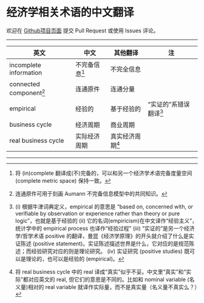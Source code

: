 # 经济学相关术语的中文翻译


欢迎在 [Github项目页面](https://github.com/AlbertLei/econ-jargon) 提交 Pull Request 或使用 Issues 评论。

------


| 英文                      | 中文     | 其他翻译   | 注                 |
| ------------------------- | -------- | ---------- | ------------------ |
| incomplete information  | 不完备信息[^fnii]     | 不完全信息   |
| connected component[^fncc] | 连通原件 | 连通分量   |                    |
| empirical                 | 经验的   | 基于经验的 | “实证的”系错误翻译[^fnem] |
| business cycle | 经济周期 | 商业周期 |                    |
| real business cycle | 实际经济周期 | 真实经济周期[^fnbc] |    |


------

[^fnii]: 将 (in)complete 翻译成(不)完备的，可以和另一个经济学术语完备度量空间 (complete metric space) 保持一致。

[^fncc]: 连通原件可用于刻画 Aumann 不完备信息模型中的共同知识。

[^fnem]: (i) 根据牛津词典定义，empirical 的意思是 “based on, concerned with, or verifiable by observation or experience rather than theory or pure logic”，也就是基于经验的 (ii) 它的名词(empiricism)在中文译作“经验主义”，统计学中的 empirical process 也译作“经验过程” (iii) “实证的”是另一个经济学/哲学术语 positive 的翻译，曼昆《经济学原理》的开头就介绍了什么是实证陈述 (positive statement)。实证陈述描述世界是什么，它对应的是规范陈述；而经验研究对应的则是理论研究。 (iv) 实证研究 (positive studies) 既可以是理论的，也可以是经验的 (empirical)。

[^fnbc]: 将 real business cycle 中的 real 译成“真实”似乎不妥。中文里“真实”和“实际”都对应英文的 real, 但它们的意思是不同的。比如和 nominal variable (名义量)相对的 real variable 就译作实际量，而不是真实量（名义量不真实么？）

